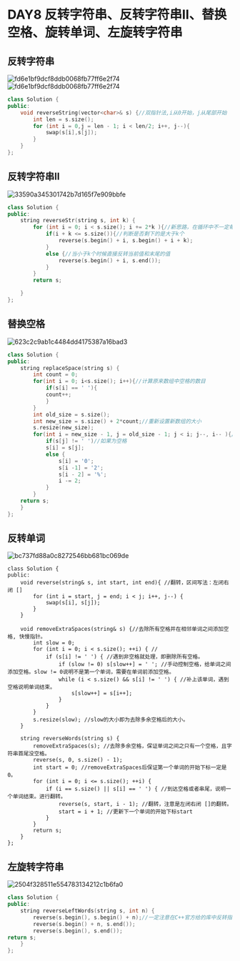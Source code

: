 # DAY8 反转字符串、反转字符串Ⅱ、替换空格、旋转单词、左旋转字符串

## 反转字符串

![fd6e1bf9dcf8ddb0068fb77ff6e2f74](C:\Users\DELL\Desktop\fd6e1bf9dcf8ddb0068fb77ff6e2f74.jpg)
![fd6e1bf9dcf8ddb0068fb77ff6e2f74](https://user-images.githubusercontent.com/103561103/227170458-d753286b-525e-4afb-951a-7ecb78d23975.jpg)

```c++
class Solution {
public:
    void reverseString(vector<char>& s) {//双指针法,i从0开始，j从尾部开始
        int len = s.size();
        for (int i = 0,j = len - 1; i < len/2; i++, j--){
            swap(s[i],s[j]);
        }
    }
};
```



## 反转字符串Ⅱ



![33590a345301742b7d165f7e909bbfe](https://user-images.githubusercontent.com/103561103/227170582-353517df-cce9-4092-b588-c0fd3076563c.jpg)


```c++
class Solution {
public:
    string reverseStr(string s, int k) {
        for (int i = 0; i < s.size(); i += 2*k ){//新思路，在循环中不一定每次都是i++，可以用需求来决定
            if(i + k <= s.size()){//判断是否剩下的是大于k个
                reverse(s.begin() + i, s.begin() + i + k);
            }
            else {//当小于k个时候直接反转当前值和末尾的值
                reverse(s.begin() + i, s.end());
            }
        }
        return s;

    }
};
```



## 替换空格

![623c2c9ab1c4484dd4175387a16bad3](https://user-images.githubusercontent.com/103561103/227170677-0055a4b7-84d4-4415-9743-1a478e809c3b.jpg)

```c++
class Solution {
public:
    string replaceSpace(string s) {
        int count = 0;
        for(int i = 0; i<s.size(); i++){//计算原来数组中空格的数目
            if(s[i] == ' '){
            count++;
            }
        }
        int old_size = s.size();
        int new_size = s.size() + 2*count;//重新设置新数组的大小
        s.resize(new_size);
        for(int i = new_size - 1, j = old_size - 1; j < i; j--, i-- ){//双指针法，i指向新数组的末尾，j指向旧数组末尾
            if(s[j] != ' ')//如果为空格
            s[i] = s[j];
            else {
                s[i] = '0';
                s[i -1] = '2';
                s[i - 2] = '%';
                i -= 2;
            }
        }
    return s;
    }
};
```



## 反转单词

![bc737fd88a0c8272546bb681bc069de](https://user-images.githubusercontent.com/103561103/227170739-a93744bb-5b69-4757-9557-2950c825be7b.jpg)

```
class Solution {
public:
    void reverse(string& s, int start, int end){ //翻转，区间写法：左闭右闭 []
        for (int i = start, j = end; i < j; i++, j--) {
            swap(s[i], s[j]);
        }
    }

    void removeExtraSpaces(string& s) {//去除所有空格并在相邻单词之间添加空格, 快慢指针。
        int slow = 0;   
        for (int i = 0; i < s.size(); ++i) { //
            if (s[i] != ' ') { //遇到非空格就处理，即删除所有空格。
                if (slow != 0) s[slow++] = ' '; //手动控制空格，给单词之间添加空格。slow != 0说明不是第一个单词，需要在单词前添加空格。
                while (i < s.size() && s[i] != ' ') { //补上该单词，遇到空格说明单词结束。
                    s[slow++] = s[i++];
                }
            }
        }
        s.resize(slow); //slow的大小即为去除多余空格后的大小。
    }

    string reverseWords(string s) {
        removeExtraSpaces(s); //去除多余空格，保证单词之间之只有一个空格，且字符串首尾没空格。
        reverse(s, 0, s.size() - 1);
        int start = 0; //removeExtraSpaces后保证第一个单词的开始下标一定是0。
        for (int i = 0; i <= s.size(); ++i) {
            if (i == s.size() || s[i] == ' ') { //到达空格或者串尾，说明一个单词结束。进行翻转。
                reverse(s, start, i - 1); //翻转，注意是左闭右闭 []的翻转。
                start = i + 1; //更新下一个单词的开始下标start
            }
        }
        return s;
    }
};
```



## 左旋转字符串

![2504f328511e554783134212c1b6fa0](https://user-images.githubusercontent.com/103561103/227170792-fd544952-ecfb-4638-976d-2602726bb8e3.jpg)

```c++
class Solution {
public:
    string reverseLeftWords(string s, int n) {
        reverse(s.begin(), s.begin() + n);//一定注意在C++官方给的库中反转指的是左闭右开区间
        reverse(s.begin() + n, s.end());
        reverse(s.begin(), s.end());
return s;
    }
};
```

